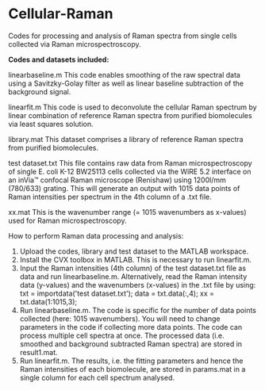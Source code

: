 # Cellular-Raman
Codes for processing and analysis of Raman spectra from single cells collected via Raman microspectroscopy.

**Codes and datasets included:**

linearbaseline.m 
This code enables smoothing of the raw spectral data using a Savitzky-Golay filter as well as linear baseline subtraction of the background signal.

linearfit.m 
This code is used to deconvolute the cellular Raman spectrum by linear combination of reference Raman spectra from purified biomolecules via least squares solution.

library.mat 
This dataset comprises a library of reference Raman spectra from purified biomolecules.

test dataset.txt 
This file contains raw data from Raman microspectroscopy of single E. coli K-12 BW25113 cells collected via the WiRE 5.2 interface on an inVia™ confocal Raman microscope (Renishaw) using 1200l/mm (780/633) grating. This will generate an output with 1015 data points of Raman intensities per spectrum in the 4th column of a .txt file. 

xx.mat 
This is the wavenumber range (= 1015 wavenumbers as x-values) used for Raman microspectroscopy.

How to perform Raman data processing and analysis:

1.	Upload the codes, library and test dataset to the MATLAB workspace.
2.	Install the CVX toolbox in MATLAB. This is necessary to run linearfit.m.
3. Input the Raman intensities (4th column) of the test dataset.txt file as data and run linearbaseline.m. 
Alternatively, read the Raman intensity data (y-values) and the wavenumbers (x-values) in the .txt file by using: txt = importdata('test dataset.txt'); data = txt.data(:,4); xx = txt.data(1:1015,3);
4. Run linearbaseline.m. The code is specific for the number of data points collected (here: 1015 wavenumbers). You will need to change parameters in the code if collecting more data points. The code can process multiple cell spectra at once. The processed data (i.e. smoothed and background subtracted Raman spectra) are stored in result1.mat. 
5. Run linearfit.m. The results, i.e. the fitting parameters and hence the Raman intensities of each biomolecule, are stored in params.mat in a single column for each cell spectrum analysed.
